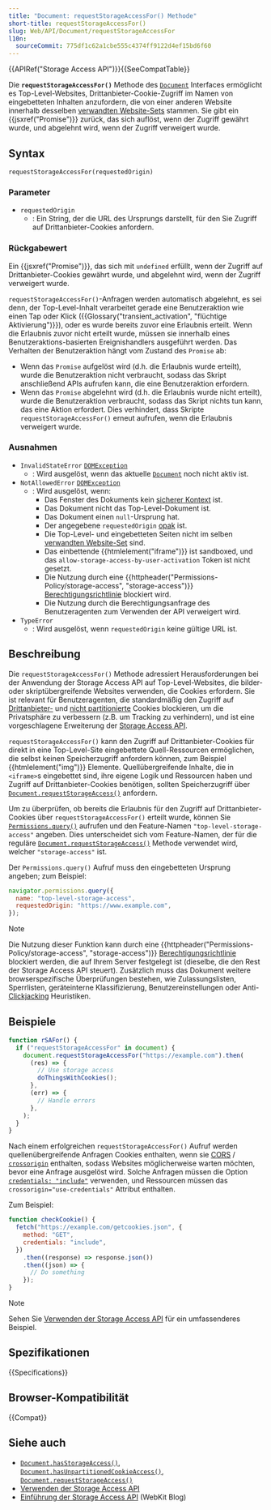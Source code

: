 ```yaml
---
title: "Document: requestStorageAccessFor() Methode"
short-title: requestStorageAccessFor()
slug: Web/API/Document/requestStorageAccessFor
l10n:
  sourceCommit: 775df1c62a1cbe555c4374ff9122d4ef15bd6f60
---
```


{{APIRef("Storage Access API")}}{{SeeCompatTable}}

Die **`requestStorageAccessFor()`** Methode des [`Document`](/de/docs/Web/API/Document) Interfaces ermöglicht es Top-Level-Websites, Drittanbieter-Cookie-Zugriff im Namen von eingebetteten Inhalten anzufordern, die von einer anderen Website innerhalb desselben [verwandten Website-Sets](/de/docs/Web/API/Storage_Access_API/Related_website_sets) stammen. Sie gibt ein {{jsxref("Promise")}} zurück, das sich auflöst, wenn der Zugriff gewährt wurde, und abgelehnt wird, wenn der Zugriff verweigert wurde.

## Syntax

```js-nolint
requestStorageAccessFor(requestedOrigin)
```

### Parameter

- `requestedOrigin`
  - : Ein String, der die URL des Ursprungs darstellt, für den Sie Zugriff auf Drittanbieter-Cookies anfordern.

### Rückgabewert

Ein {{jsxref("Promise")}}, das sich mit `undefined` erfüllt, wenn der Zugriff auf Drittanbieter-Cookies gewährt wurde, und abgelehnt wird, wenn der Zugriff verweigert wurde.

`requestStorageAccessFor()`-Anfragen werden automatisch abgelehnt, es sei denn, der Top-Level-Inhalt verarbeitet gerade eine Benutzeraktion wie einen Tap oder Klick ({{Glossary("transient_activation", "flüchtige Aktivierung")}}), oder es wurde bereits zuvor eine Erlaubnis erteilt. Wenn die Erlaubnis zuvor nicht erteilt wurde, müssen sie innerhalb eines Benutzeraktions-basierten Ereignishandlers ausgeführt werden. Das Verhalten der Benutzeraktion hängt vom Zustand des `Promise` ab:

- Wenn das `Promise` aufgelöst wird (d.h. die Erlaubnis wurde erteilt), wurde die Benutzeraktion nicht verbraucht, sodass das Skript anschließend APIs aufrufen kann, die eine Benutzeraktion erfordern.
- Wenn das `Promise` abgelehnt wird (d.h. die Erlaubnis wurde nicht erteilt), wurde die Benutzeraktion verbraucht, sodass das Skript nichts tun kann, das eine Aktion erfordert. Dies verhindert, dass Skripte `requestStorageAccessFor()` erneut aufrufen, wenn die Erlaubnis verweigert wurde.

### Ausnahmen

- `InvalidStateError` [`DOMException`](/de/docs/Web/API/DOMException)
  - : Wird ausgelöst, wenn das aktuelle [`Document`](/de/docs/Web/API/Document) noch nicht aktiv ist.
- `NotAllowedError` [`DOMException`](/de/docs/Web/API/DOMException)
  - : Wird ausgelöst, wenn:
    - Das Fenster des Dokuments kein [sicherer Kontext](/de/docs/Web/Security/Secure_Contexts) ist.
    - Das Dokument nicht das Top-Level-Dokument ist.
    - Das Dokument einen `null`-Ursprung hat.
    - Der angegebene `requestedOrigin` [opak](https://html.spec.whatwg.org/multipage/browsers.html#concept-origin-opaque) ist.
    - Die Top-Level- und eingebetteten Seiten nicht im selben [verwandten Website-Set](/de/docs/Web/API/Storage_Access_API/Related_website_sets) sind.
    - Das einbettende {{htmlelement("iframe")}} ist sandboxed, und das `allow-storage-access-by-user-activation` Token ist nicht gesetzt.
    - Die Nutzung durch eine {{httpheader("Permissions-Policy/storage-access", "storage-access")}} [Berechtigungsrichtlinie](/de/docs/Web/HTTP/Permissions_Policy) blockiert wird.
    - Die Nutzung durch die Berechtigungsanfrage des Benutzeragenten zum Verwenden der API verweigert wird.
- `TypeError`
  - : Wird ausgelöst, wenn `requestedOrigin` keine gültige URL ist.

## Beschreibung

Die `requestStorageAccessFor()` Methode adressiert Herausforderungen bei der Anwendung der Storage Access API auf Top-Level-Websites, die bilder- oder skriptübergreifende Websites verwenden, die Cookies erfordern. Sie ist relevant für Benutzeragenten, die standardmäßig den Zugriff auf [Drittanbieter-](/de/docs/Web/Privacy/Guides/Third-party_cookies) und [nicht partitionierte](/de/docs/Web/API/Storage_Access_API#unpartitioned_versus_partitioned_cookies) Cookies blockieren, um die Privatsphäre zu verbessern (z.B. um Tracking zu verhindern), und ist eine vorgeschlagene Erweiterung der [Storage Access API](/de/docs/Web/API/Storage_Access_API).

`requestStorageAccessFor()` kann den Zugriff auf Drittanbieter-Cookies für direkt in eine Top-Level-Site eingebettete Quell-Ressourcen ermöglichen, die selbst keinen Speicherzugriff anfordern können, zum Beispiel {{htmlelement("img")}} Elemente. Quellübergreifende Inhalte, die in `<iframe>`s eingebettet sind, ihre eigene Logik und Ressourcen haben und Zugriff auf Drittanbieter-Cookies benötigen, sollten Speicherzugriff über [`Document.requestStorageAccess()`](/de/docs/Web/API/Document/requestStorageAccess) anfordern.

Um zu überprüfen, ob bereits die Erlaubnis für den Zugriff auf Drittanbieter-Cookies über `requestStorageAccessFor()` erteilt wurde, können Sie [`Permissions.query()`](/de/docs/Web/API/Permissions/query) aufrufen und den Feature-Namen `"top-level-storage-access"` angeben. Dies unterscheidet sich vom Feature-Namen, der für die reguläre [`Document.requestStorageAccess()`](/de/docs/Web/API/Document/requestStorageAccess) Methode verwendet wird, welcher `"storage-access"` ist.

Der `Permissions.query()` Aufruf muss den eingebetteten Ursprung angeben; zum Beispiel:

```js
navigator.permissions.query({
  name: "top-level-storage-access",
  requestedOrigin: "https://www.example.com",
});
```

> [!NOTE]
> Die Nutzung dieser Funktion kann durch eine {{httpheader("Permissions-Policy/storage-access", "storage-access")}} [Berechtigungsrichtlinie](/de/docs/Web/HTTP/Permissions_Policy) blockiert werden, die auf Ihrem Server festgelegt ist (dieselbe, die den Rest der Storage Access API steuert). Zusätzlich muss das Dokument weitere browserspezifische Überprüfungen bestehen, wie Zulassungslisten, Sperrlisten, geräteinterne Klassifizierung, Benutzereinstellungen oder Anti-[Clickjacking](/de/docs/Web/Security/Attacks/Clickjacking) Heuristiken.

## Beispiele

```js
function rSAFor() {
  if ("requestStorageAccessFor" in document) {
    document.requestStorageAccessFor("https://example.com").then(
      (res) => {
        // Use storage access
        doThingsWithCookies();
      },
      (err) => {
        // Handle errors
      },
    );
  }
}
```

Nach einem erfolgreichen `requestStorageAccessFor()` Aufruf werden quellenübergreifende Anfragen Cookies enthalten, wenn sie [CORS](/de/docs/Web/HTTP/CORS) / [`crossorigin`](/de/docs/Web/HTML/Attributes/crossorigin) enthalten, sodass Websites möglicherweise warten möchten, bevor eine Anfrage ausgelöst wird. Solche Anfragen müssen die Option [`credentials: "include"`](/de/docs/Web/API/RequestInit#credentials) verwenden, und Ressourcen müssen das `crossorigin="use-credentials"` Attribut enthalten.

Zum Beispiel:

```js
function checkCookie() {
  fetch("https://example.com/getcookies.json", {
    method: "GET",
    credentials: "include",
  })
    .then((response) => response.json())
    .then((json) => {
      // Do something
    });
}
```

> [!NOTE]
> Sehen Sie [Verwenden der Storage Access API](/de/docs/Web/API/Storage_Access_API/Using) für ein umfassenderes Beispiel.

## Spezifikationen

{{Specifications}}

## Browser-Kompatibilität

{{Compat}}

## Siehe auch

- [`Document.hasStorageAccess()`](/de/docs/Web/API/Document/hasStorageAccess), [`Document.hasUnpartitionedCookieAccess()`](/de/docs/Web/API/Document/hasUnpartitionedCookieAccess), [`Document.requestStorageAccess()`](/de/docs/Web/API/Document/requestStorageAccess)
- [Verwenden der Storage Access API](/de/docs/Web/API/Storage_Access_API/Using)
- [Einführung der Storage Access API](https://webkit.org/blog/8124/introducing-storage-access-api/) (WebKit Blog)
